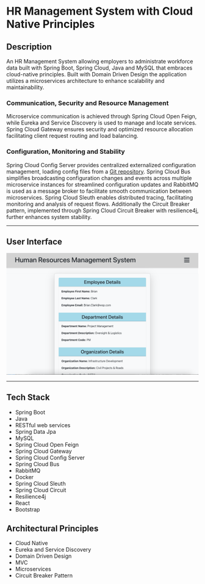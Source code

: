 
# HR Management System with Cloud Native Principles

## Description

An HR Management System allowing employers to administrate workforce data 
built with Spring Boot, Spring Cloud, Java and MySQL that 
embraces cloud-native principles. Built with Domain Driven Design 
the application utilizes a microservices architecture to enhance 
scalability and maintainability. 

### Communication, Security and Resource Management

Microservice communication 
is achieved through Spring Cloud Open Feign, while Eureka and Service 
Discovery is used to manage and locate services. Spring Cloud Gateway ensures 
security and optimized resource allocation 
facilitating client request routing and load balancing.

### Configuration, Monitoring and Stability

Spring Cloud Config Server provides centralized externalized 
configuration management, loading config files from a [Git repository](https://github.com/AnnaAxelsson051/Config-Server-repo). 
Spring Cloud Bus simplifies 
broadcasting configuration changes and events across multiple microservice 
instances for streamlined configuration updates and RabbitMQ is used as a 
message broker to facilitate smooth communication between 
microservices. Spring Cloud Sleuth enables distributed tracing, facilitating monitoring and 
analysis of request flows. Additionally the Circuit Breaker pattern, 
implemented through Spring Cloud Circuit Breaker with resilience4j, 
further enhances system stability.

---

## User Interface

![User Interface](User-interface.png)

---

## Tech Stack
- Spring Boot
- Java
- RESTful web services
- Spring Data Jpa
- MySQL
- Spring Cloud Open Feign
- Spring Cloud Gateway
- Spring Cloud Config Server
- Spring Cloud Bus
- RabbitMQ
- Docker
- Spring Cloud Sleuth
- Spring Cloud Circuit
- Resilience4j
- React
- Bootstrap

## Architectural Principles
- Cloud Native
- Eureka and Service Discovery
- Domain Driven Design
- MVC
- Microservices
- Circuit Breaker Pattern


